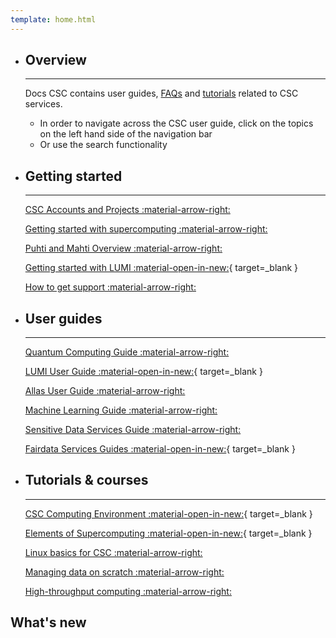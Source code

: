 ```yaml
---
template: home.html
---
```


<!--
<center>
  [![A description of the banner](img/banners/example-banner.png){ width=80% }
  ](https://example.org/courses/example-course/){ target=_blank }
</center>
-->

<div class="grid cards csc-quick-links csc-quick-links--landing" markdown>

- ## Overview

    ---

    Docs CSC contains user guides, [FAQs](support/faq/index.md) and [tutorials](support/tutorials/index.md) related to CSC services.

    * In order to navigate across the CSC user guide, click on the topics on the left hand side of the navigation bar
    * Or use the search functionality

- ## Getting started

    ---

    [CSC Accounts and Projects :material-arrow-right:](accounts/index.md)

    [Getting started with supercomputing :material-arrow-right:](support/tutorials/hpc-quick.md)

    [Puhti and Mahti Overview :material-arrow-right:](computing/index.md)

    [Getting started with LUMI :material-open-in-new:](https://docs.lumi-supercomputer.eu/firststeps/getstarted/){ target=_blank }

    [How to get support :material-arrow-right:](support/contact.md)

- ## User guides

    ---

    [Quantum Computing Guide :material-arrow-right:](computing/quantum-computing/overview.md)

    [LUMI User Guide :material-open-in-new:](https://docs.lumi-supercomputer.eu/){ target=_blank }

    [Allas User Guide :material-arrow-right:](data/Allas/index.md)

    [Machine Learning Guide :material-arrow-right:](support/tutorials/ml-guide.md)

    [Sensitive Data Services Guide :material-arrow-right:](data/sensitive-data/index.md)

    [Fairdata Services Guides :material-open-in-new:](https://www.fairdata.fi/en/fairdata-quick-guide/){ target=_blank }

- ## Tutorials & courses

    ---

    [CSC Computing Environment :material-open-in-new:](https://csc-training.github.io/csc-env-eff/){ target=_blank }

    [Elements of Supercomputing :material-open-in-new:](https://edukamu.fi/elements-of-supercomputing/){ target=_blank }

    [Linux basics for CSC :material-arrow-right:](support/tutorials/env-guide/index.md)

    [Managing data on scratch :material-arrow-right:](support/tutorials/clean-up-data.md)

    [High-throughput computing :material-arrow-right:](computing/running/throughput.md)

</div>

## What's new

<!-- Content will be generated here, do not EDIT manually -->  
